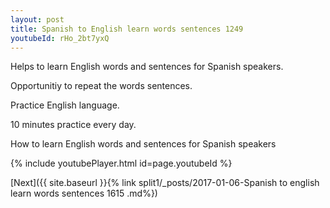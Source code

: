 ```yaml
---
layout: post
title: Spanish to English learn words sentences 1249 
youtubeId: rHo_2bt7yxQ
---
```

 
 
Helps to learn English words and sentences for Spanish speakers.

Opportunitiy to repeat the words sentences. 

Practice English language. 
 
10 minutes practice every day. 
 
How to learn English words and sentences for Spanish speakers 
 
{% include youtubePlayer.html id=page.youtubeId %}
 
 
[Next]({{ site.baseurl }}{% link  split1/_posts/2017-01-06-Spanish to english learn words sentences 1615 .md%})
 
